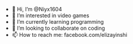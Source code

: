 - 👋 Hi, I’m @Niyx1604
- 👀 I’m interested in video games
- 🌱 I’m currently learning programming
- 💞️ I’m looking to collaborate on coding
- 📫 How to reach me: facebook.com/elizayinshi

